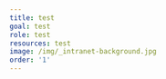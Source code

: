 ```yaml
---
title: test
goal: test
role: test
resources: test
image: /img/_intranet-background.jpg
order: '1'
---
```

